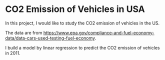 # CO2 Emission of Vehicles in USA

In this project, I would like to study the CO2 emission of vehicles in the US. 

The data are from https://www.epa.gov/compliance-and-fuel-economy-data/data-cars-used-testing-fuel-economy.

I build a model by linear regression to predict the CO2 emission of vehicles in 2011.
